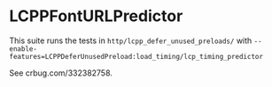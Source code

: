 # LCPPFontURLPredictor
This suite runs the tests in `http/lcpp_defer_unused_preloads/` with
`--enable-features=LCPPDeferUnusedPreload:load_timing/lcp_timing_predictor`

See crbug.com/332382758.
